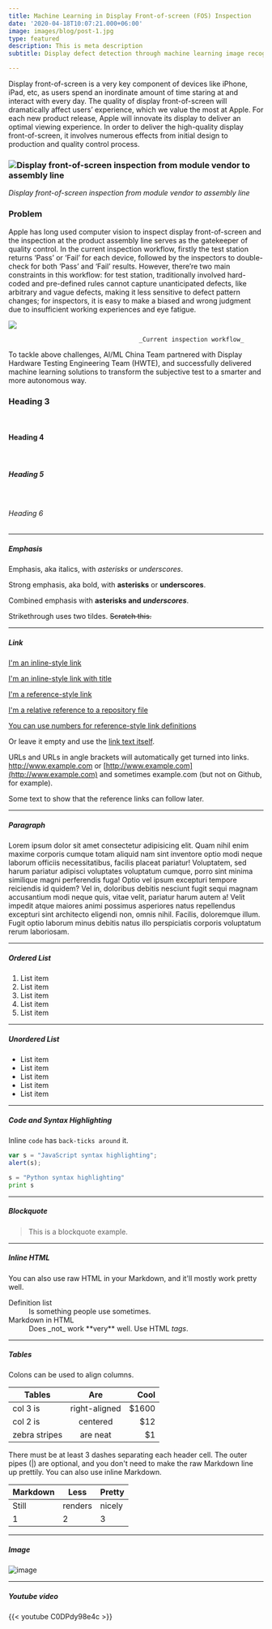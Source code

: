 ```yaml
---
title: Machine Learning in Display Front-of-screen (FOS) Inspection
date: '2020-04-18T10:07:21.000+06:00'
image: images/blog/post-1.jpg
type: featured
description: This is meta description
subtitle: Display defect detection through machine learning image recognition

---
```

Display front-of-screen is a very key component of devices like iPhone, iPad, etc, as users spend an inordinate amount of time staring at and interact with every day. The quality of display front-of-screen will dramatically affect users’ experience, which we value the most at Apple. For each new product release, Apple will innovate its display to deliver an optimal viewing experience. In order to deliver the high-quality display front-of-screen, it involves numerous effects from initial design to production and quality control process.

### ![Display front-of-screen inspection from module vendor to assembly line](/images/2020-07-15-4-52-57-2.png "Display front-of-screen inspection from module vendor to assembly line")

_Display front-of-screen inspection from module vendor to assembly line_

### Problem

Apple has long used computer vision to inspect display front-of-screen and the inspection at the product assembly line serves as the gatekeeper of quality control. In the current inspection workflow, firstly the test station returns ‘Pass’ or ‘Fail’ for each device, followed by the inspectors to double-check for both ‘Pass’ and ‘Fail’ results. However, there’re two main constraints in this workflow: for test station, traditionally involved hard-coded and pre-defined rules cannot capture unanticipated defects, like arbitrary and vague defects, making it less sensitive to defect pattern changes; for inspectors, it is easy to make a biased and wrong judgment due to insufficient working experiences and eye fatigue.

![](/images/fosworkflow.png)

                                        _Current inspection workflow_

To tackle above challenges, AI/ML China Team partnered with Display Hardware Testing Engineering Team (HWTE), and successfully delivered machine learning solutions to transform the subjective test to a smarter and more autonomous way.

### Heading 3

<br>

#### Heading 4

<br>

##### Heading 5

<br>

###### Heading 6

<hr>

##### Emphasis

Emphasis, aka italics, with _asterisks_ or _underscores_.

Strong emphasis, aka bold, with **asterisks** or **underscores**.

Combined emphasis with **asterisks and _underscores_**.

Strikethrough uses two tildes. ~~Scratch this.~~

<hr>

##### Link

[I'm an inline-style link](https://www.google.com)

[I'm an inline-style link with title](https://www.google.com "Google's Homepage")

[I'm a reference-style link](https://www.themefisher.com)

[I'm a relative reference to a repository file](../blob/master/LICENSE)

[You can use numbers for reference-style link definitions](https://gethugothemes.com)

Or leave it empty and use the [link text itself](https://www.getjekyllthemes.com).

URLs and URLs in angle brackets will automatically get turned into links.
http://www.example.com or [http://www.example.com](http://www.example.com) and sometimes
example.com (but not on Github, for example).

Some text to show that the reference links can follow later.

<hr>

##### Paragraph

Lorem ipsum dolor sit amet consectetur adipisicing elit. Quam nihil enim maxime corporis cumque totam aliquid nam sint inventore optio modi neque laborum officiis necessitatibus, facilis placeat pariatur! Voluptatem, sed harum pariatur adipisci voluptates voluptatum cumque, porro sint minima similique magni perferendis fuga! Optio vel ipsum excepturi tempore reiciendis id quidem? Vel in, doloribus debitis nesciunt fugit sequi magnam accusantium modi neque quis, vitae velit, pariatur harum autem a! Velit impedit atque maiores animi possimus asperiores natus repellendus excepturi sint architecto eligendi non, omnis nihil. Facilis, doloremque illum. Fugit optio laborum minus debitis natus illo perspiciatis corporis voluptatum rerum laboriosam.

<hr>

##### Ordered List

1. List item
2. List item
3. List item
4. List item
5. List item

<hr>

##### Unordered List

* List item
* List item
* List item
* List item
* List item

<hr>

##### Code and Syntax Highlighting

Inline `code` has `back-ticks around` it.

```javascript
var s = "JavaScript syntax highlighting";
alert(s);
```

```python
s = "Python syntax highlighting"
print s
```

<hr>

##### Blockquote

> This is a blockquote example.

<hr>

##### Inline HTML

You can also use raw HTML in your Markdown, and it'll mostly work pretty well.

<dl>
<dt>Definition list</dt>
<dd>Is something people use sometimes.</dd>

<dt>Markdown in HTML</dt>
<dd>Does _not_ work **very** well. Use HTML <em>tags</em>.</dd>
</dl>

<hr>

##### Tables

Colons can be used to align columns.

| Tables | Are | Cool |
| --- | :---: | ---: |
| col 3 is | right-aligned | $1600 |
| col 2 is | centered | $12 |
| zebra stripes | are neat | $1 |

There must be at least 3 dashes separating each header cell.
The outer pipes (|) are optional, and you don't need to make the
raw Markdown line up prettily. You can also use inline Markdown.

| Markdown | Less | Pretty |
| --- | --- | --- |
| Still | renders | nicely |
| 1 | 2 | 3 |

<hr>

##### Image

![image](../../images/blog/post-6.jpg)

<hr>

##### Youtube video

{{< youtube C0DPdy98e4c >}}